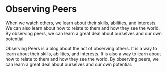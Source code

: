 # Observing Peers

When we watch others, we learn about their skills, abilities, and interests. We can also learn about how to relate to them and how they see the world. By observing peers, we can learn a great deal about ourselves and our own potential.

Observing Peers is a blog about the act of observing others. It is a way to learn about their skills, abilities, and interests. It is also a way to learn about how to relate to them and how they see the world. By observing peers, we can learn a great deal about ourselves and our own potential.

